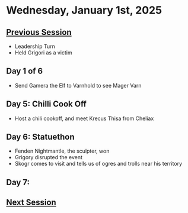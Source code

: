 # Wednesday, January 1st, 2025

## [Previous Session](./2024-12-18.md)

- Leadership Turn
- Held Grigori as a victim

## Day 1 of 6

- Send Gamera the Elf to Varnhold to see Mager Varn

## Day 5: Chilli Cook Off

- Host a chili cookoff, and meet Krecus Thisa from Cheliax

## Day 6: Statuethon 

- Fenden Nightmantle, the sculpter, won
- Grigory disrupted the event
- Skogr comes to visit and tells us of ogres and trolls near his territory

## Day 7: 

## [Next Session](./2025-XX-XX.md)
